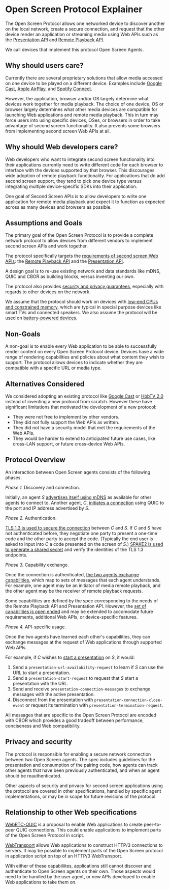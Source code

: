 # Open Screen Protocol Explainer

The Open Screen Protocol allows one networked device to discover another on the
local network, create a secure connection, and request that the other device
render an application or streaming media using Web APIs such as the
[Presentation API](https://w3c.github.io/presentation-api/) and [Remote Playback
API](https://w3c.github.io/remote-playback/).

We call devices that implement this protocol Open Screen Agents.

## Why should users care?

Currently there are several proprietary solutions that allow media accessed on
one device to be played on a different device.  Examples include [Google
Cast](https://developers.google.com/cast/), [Apple
AirPlay](https://www.apple.com/airplay/), and [Spotify
Connect](https://www.spotify.com/us/connect/).

However, the application, browser and/or OS largely determine what devices work
together for media playback.  The choice of one device, OS or browser largely
determines what other media devices are compatible for launching Web
applications and remote media playback.  This in turn may force users into using
specific devices, OSes, or browsers in order to take advantage of second screen
functionality.  It also prevents some browsers from implementing second screen
Web APIs at all.

## Why should Web developers care?

Web developers who want to integrate second screen functionality into their
applications currently need to write different code for each browser to
interface with the devices supported by that browser.  This discourages wide
adoption of remote playback functionality.  For applications that do add second
screen support, they tend to pick one device type versus integrating multiple
device-specific SDKs into their application.

One goal of Second Screen APIs is to allow developers to write one application
for remote media playback and expect it to function as expected across as many
devices and browsers as possible.

## Assumptions and Goals

The primary goal of the Open Screen Protocol is to provide a complete network
protocol to allow devices from different vendors to implement second screen
APIs and work together. 

The protocol specifically targets the [requirements of second screen Web
APIs](requirements.md): the [Remote Playback
API](https://w3c.github.io/remote-playback/) and the [Presentation
API](https://w3c.github.io/presentation-api/).

A design goal is to re-use existing network and data standards like mDNS, QUIC
and CBOR as building blocks, versus inventing our own.

The protocol also provides [security and privacy
guarantees](requirements.md#privacy-and-security), especially with regards to
other devices on the network.

We assume that the protocol should work on devices with [low-end CPUs and
constrained memory](device_specs.md), which are typical in special purpose
devices like smart TVs and connected speakers.  We also assume the protocol will
be used on [battery-powered devices](requirements.md#hardware-and-efficiency). 

## Non-Goals

A non-goal is to enable every Web application to be able to successfully render
content on every Open Screen Protocol device.  Devices have a wide range of
rendering capabilities and policies about what content they wish to support.
The protocol allows devices to indicate whether they are compatible with a
specific URL or media type.

## Alternatives Considered

We considered adopting an existing protocol like [Google
Cast](https://developers.google.com/cast/) or [HbbTV
2.0](https://www.hbbtv.org/news-events/hbbtv-2-0-specification-released/)
instead of inventing a new protocol from scratch.  However these have significant
limitations that motivated the development of a new protocol:

  * They were not free to implement by other vendors.
  * They did not fully support the Web APIs as written.
  * They did not have a security model that met the requirements of the Web APIs.
  * They would be harder to extend to anticipated future use cases,
    like cross-LAN support, or future cross-device Web APIs.

## Protocol Overview

An interaction between Open Screen agents consists of the following phases.

*Phase 1.* Discovery and connection.

Initially, an agent _S_ [advertises itself using
mDNS](https://w3c.github.io/openscreenprotocol/#discovery) as available for
other agents to connect to.  Another agent, _C_, [initiates a connection](https://w3c.github.io/openscreenprotocol/#transport) using QUIC to the port and IP address advertised by _S_.

*Phase 2.* Authentication.

[TLS 1.3 is used to secure the
connection](https://w3c.github.io/openscreenprotocol/#tls-13) between _C_ and
_S_.  If _C_ and _S_ have not authenticated before, they negotiate one party to
present a one-time code and the other party to accept the code.  (Typically the
end user is asked to input into _C_ a code presented on the screen of
_S_.)  [SPAKE2 is used to generate a shared
secret](https://w3c.github.io/openscreenprotocol/#authentication-with-spake2)
and verify the identities of the TLS 1.3 endpoints.

*Phase 3.* Capability exchange.

Once the connection is authenticated,
[the two agents exchange capabilities](https://w3c.github.io/openscreenprotocol/#metadata),
which map to sets of messages that each agent understands.  For example, one
agent may be an initiator of media remote playback, and the other agent may be
the receiver of remote playback requests.

Some capabilities are defined by the spec corresponding to the needs of the
Remote Playback API and Presentation API.  However, the [set of capabilities is
open ended](https://w3c.github.io/openscreenprotocol/#protocol-extensions) and
may be extended to accomodate future requirements, additional Web APIs, or
device-specific features.

*Phase 4.* API-specific usage.

Once the two agents have learned each other's capabilities, they can exchange
messages at the request of Web applications through supported Web APIs.

For example, if _C_ wishes to [start a presentation](https://w3c.github.io/openscreenprotocol/#presentation-api) on _S_, it would:

1. Send a `presentation-url-availability-request` to learn if _S_ can use the URL to start a presentation.
2. Send a `presentation-start-request` to request that _S_ start a presentation with the URL.
3. Send and receive `presentation-connection-message`s to exchange messages with the active presentation.
4. Disconnect from the presentation with `presentation-connection-close-event` or request its termination with `presentation-termination-request`.

All messages that are specific to the Open Screen Protocol are encoded with CBOR
which provides a good tradeoff between performance, conciseness and Web compatibility.


## Privacy and security

The protocol is responsible for enabling a secure network connection between two
Open Screen agents. The spec includes guidelines for the presentation and
consumption of the pairing code, how agents can track other agents that have
been previously authenticated, and when an agent should be reauthenticated.

Other aspects of security and privacy for second screen applications using the
protocol are covered in other specifications, handled by specific agent
implementations, or may be in scope for future revisions of the protocol.

## Relationship to other Web specifications

[WebRTC-QUIC](https://w3c.github.io/webrtc-quic/) is a proposal to enable Web
applications to create peer-to-peer QUIC connections.  This could enable
applications to implement parts of the Open Screen Protocol in script.

[WebTransport](https://w3c.github.io/webtransport/) allows Web applications to
construct HTTP/3 connections to servers.  It may be possible to implement parts
of the Open Screen protocol in application script on top of an HTTP/3
WebTransport.

With either of these capabiliites, applications still cannot discover and
authenticate to Open Screen agents on their own.  Those aspects would need to be
handled by the user agent, or new APIs developed to enable Web applications to
take them on.
